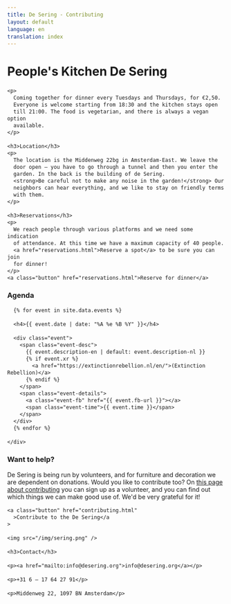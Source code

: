 ```yaml
---
title: De Sering - Contributing
layout: default
language: en
translation: index
---
```


<div class="row">
  <div class="container">
    <h1>People's Kitchen De Sering</h1>

    <p>
      Coming together for dinner every Tuesdays and Thursdays, for €2,50.
      Everyone is welcome starting from 18:30 and the kitchen stays open
      till 21:00. The food is vegetarian, and there is always a vegan option
      available.
    </p>

    <h3>Location</h3>
    <p>
      The location is the Middenweg 22bg in Amsterdam-East. We leave the
      door open – you have to go through a tunnel and then you enter the
      garden. In the back is the building of de Sering.
      <strong>Be careful not to make any noise in the garden!</strong> Our
      neighbors can hear everything, and we like to stay on friendly terms
      with them.
    </p>

    <h3>Reservations</h3>
    <p>
      We reach people through various platforms and we need some indication
      of attendance. At this time we have a maximum capacity of 40 people.
      <a href="reservations.html">Reserve a spot</a> to be sure you can join
      for dinner!
    </p>
    <a class="button" href="reservations.html">Reserve for dinner</a>
  </div>
</div>

<div class="row">
  <div class="container-wide">
    <div class="agenda">
      <h3>Agenda</h3>

      {% for event in site.data.events %}

      <h4>{{ event.date | date: "%A %e %B %Y" }}</h4>

      <div class="event">
        <span class="event-desc">
          {{ event.description-en | default: event.description-nl }}
          {% if event.xr %}
            <a href="https://extinctionrebellion.nl/en/">(Extinction Rebellion)</a>
          {% endif %}
        </span>
        <span class="event-details">
          <a class="event-fb" href="{{ event.fb-url }}"></a>
          <span class="event-time">{{ event.time }}</span>
        </span>
      </div>
      {% endfor %}

    </div>

  </div>
</div>

<div class="row">
  <div class="container">
    <h3>Want to help?</h3>
    <p>
      De Sering is being run by volunteers, and for furniture and decoration
      we are dependent on donations. Would you like to contribute too? On
      <a href="contributing.html">this page about contributing</a> you can
      sign up as a volunteer, and you can find out which things we can make
      good use of. We'd be very grateful for it!
    </p>

    <a class="button" href="contributing.html"
      >Contribute to the De Sering</a
    >

    <img src="/img/sering.png" />

    <h3>Contact</h3>

    <p><a href="mailto:info@desering.org">info@desering.org</a></p>

    <p>+31 6 – 17 64 27 91</p>

    <p>Middenweg 22, 1097 BN Amsterdam</p>
  </div>
</div>
